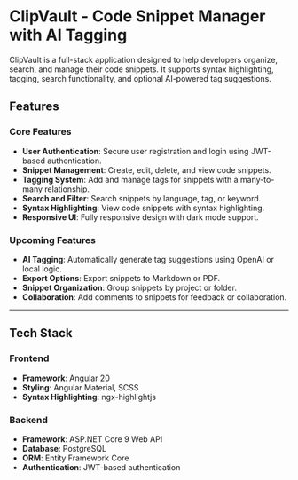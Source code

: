# ClipVault - Code Snippet Manager with AI Tagging

ClipVault is a full-stack application designed to help developers organize, search, and manage their code snippets. It supports syntax highlighting, tagging, search functionality, and optional AI-powered tag suggestions.

## Features

### Core Features
- **User Authentication**: Secure user registration and login using JWT-based authentication.
- **Snippet Management**: Create, edit, delete, and view code snippets.
- **Tagging System**: Add and manage tags for snippets with a many-to-many relationship.
- **Search and Filter**: Search snippets by language, tag, or keyword.
- **Syntax Highlighting**: View code snippets with syntax highlighting.
- **Responsive UI**: Fully responsive design with dark mode support.

### Upcoming Features
- **AI Tagging**: Automatically generate tag suggestions using OpenAI or local logic.
- **Export Options**: Export snippets to Markdown or PDF.
- **Snippet Organization**: Group snippets by project or folder.
- **Collaboration**: Add comments to snippets for feedback or collaboration.

---

## Tech Stack

### Frontend
- **Framework**: Angular 20
- **Styling**: Angular Material, SCSS
- **Syntax Highlighting**: ngx-highlightjs

### Backend
- **Framework**: ASP.NET Core 9 Web API
- **Database**: PostgreSQL
- **ORM**: Entity Framework Core
- **Authentication**: JWT-based authentication